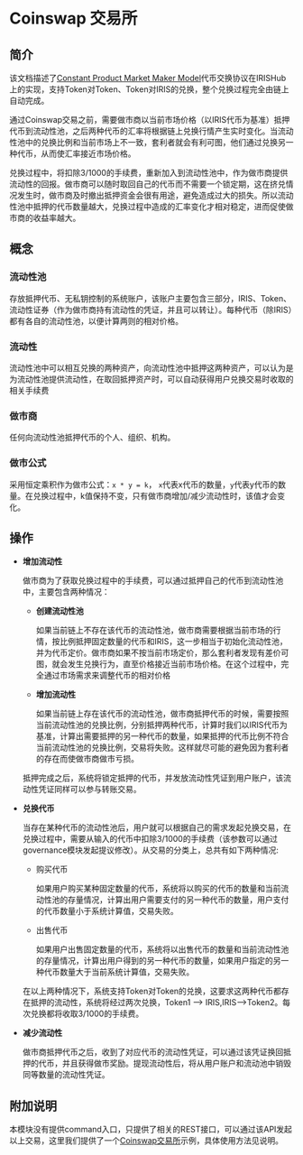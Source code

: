 # Coinswap 交易所

## 简介

该文档描述了[Constant Product Market Maker Model](https://github.com/runtimeverification/verified-smart-contracts/blob/uniswap/uniswap/x-y-k.pdf)代币交换协议在IRISHub上的实现，支持Token对Token、Token对IRIS的兑换，整个兑换过程完全由链上自动完成。

通过Coinswap交易之前，需要做市商以当前市场价格（以IRIS代币为基准）抵押代币到流动性池，之后两种代币的汇率将根据链上兑换行情产生实时变化。当流动性池中的兑换比例和当前市场上不一致，套利者就会有利可图，他们通过兑换另一种代币，从而使汇率接近市场价格。

兑换过程中，将扣除3/1000的手续费，重新加入到流动性池中，作为做市商提供流动性的回报。做市商可以随时取回自己的代币而不需要一个锁定期，这在挤兑情况发生时，做市商及时撤出抵押资金会很有用途，避免造成过大的损失。所以流动性池中抵押的代币数量越大，兑换过程中造成的汇率变化才相对稳定，进而促使做市商的收益率越大。

## 概念

### 流动性池

存放抵押代币、无私钥控制的系统账户，该账户主要包含三部分，IRIS、Token、流动性证券（作为做市商持有流动性的凭证，并且可以转让）。每种代币（除IRIS）都有各自的流动性池，以便计算两则的相对价格。

### 流动性

流动性池中可以相互兑换的两种资产，向流动性池中抵押这两种资产，可以认为是为流动性池提供流动性，在取回抵押资产时，可以自动获得用户兑换交易时收取的相关手续费

### 做市商

任何向流动性池抵押代币的个人、组织、机构。

### 做市公式

采用恒定乘积作为做市公式：`x * y = k`，  `x`代表x代币的数量，`y`代表y代币的数量。在兑换过程中，k值保持不变，只有做市商增加/减少流动性时，该值才会变化。

## 操作

- **增加流动性**

  做市商为了获取兑换过程中的手续费，可以通过抵押自己的代币到流动性池中，主要包含两种情况：

  - **创建流动性池**

    如果当前链上不存在该代币的流动性池，做市商需要根据当前市场的行情，按比例抵押固定数量的代币和IRIS，这一步相当于初始化流动性池，并为代币定价。做市商如果不按当前市场定价，那么套利者发现有差价可图，就会发生兑换行为，直至价格接近当前市场价格。在这个过程中，完全通过市场需求来调整代币的相对价格

  - **增加流动性**

    如果当前链上存在该代币的流动性池，做市商抵押代币的时候，需要按照当前流动性池的兑换比例，分别抵押两种代币，计算时我们以IRIS代币为基准，计算出需要抵押的另一种代币的数量，如果抵押的代币比例不符合当前流动性池的兑换比例，交易将失败。这样就尽可能的避免因为套利者的存在而使做市商做市亏损。

  抵押完成之后，系统将锁定抵押的代币，并发放流动性凭证到用户账户，该流动性凭证同样可以参与转账交易。

- **兑换代币**

  当存在某种代币的流动性池后，用户就可以根据自己的需求发起兑换交易，在兑换过程中，需要从输入的代币中扣除3/1000的手续费（该参数可以通过governance模块发起提议修改）。从交易的分类上，总共有如下两种情况:

  - 购买代币

    如果用户购买某种固定数量的代币，系统将以购买的代币的数量和当前流动性池的存量情况，计算出用户需要支付的另一种代币的数量，用户支付的代币数量小于系统计算值，交易失败。

  - 出售代币

    如果用户出售固定数量的代币，系统将以出售代币的数量和当前流动性池的存量情况，计算出用户得到的另一种代币的数量，如果用户指定的另一种代币数量大于当前系统计算值，交易失败。

  在以上两种情况下，系统支持Token对Token的兑换，这要求这两种代币都存在抵押的流动性，系统将经过两次兑换，Token1 --> IRIS,IRIS-->Token2。每次兑换都将收取3/1000的手续费。

- **减少流动性**

  做市商抵押代币之后，收到了对应代币的流动性凭证，可以通过该凭证换回抵押的代币，并且获得做市奖励。提现流动性后，将从用户账户和流动池中销毁同等数量的流动性凭证。

## 附加说明

本模块没有提供command入口，只提供了相关的REST接口，可以通过该API发起以上交易，这里我们提供了一个[Coinswap交易所](https://github.com/zhiqiang-bianjie/coinswap)示例，具体使用方法见说明。
